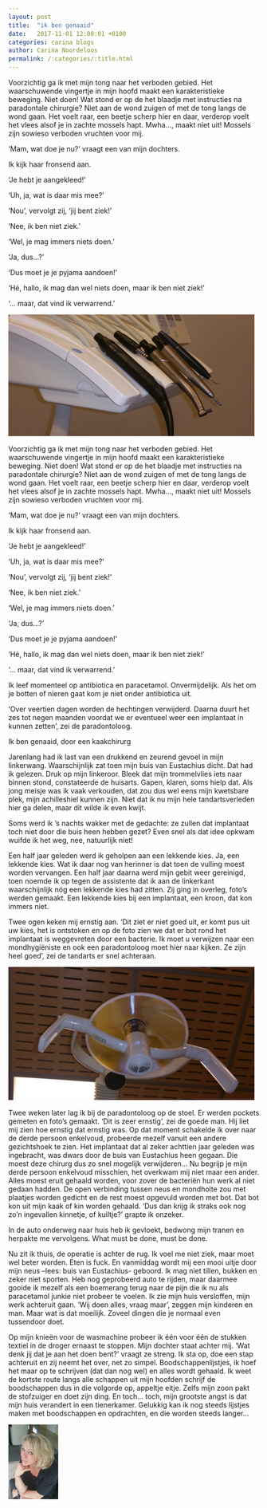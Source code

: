 ```yaml
---
layout: post
title:  "ik ben genaaid"
date:   2017-11-01 12:00:01 +0100
categories: carina blogs
author: Carina Noordeloos
permalink: /:categories/:title.html
---
```

Voorzichtig ga ik met mijn tong naar het verboden gebied. Het waarschuwende vingertje in mijn hoofd maakt een karakteristieke beweging. Niet doen! Wat stond er op de het blaadje met instructies na paradontale chirurgie? Niet aan de wond zuigen of met de tong langs de wond gaan. Het voelt raar, een beetje scherp hier en daar, verderop voelt het vlees alsof je in zachte mossels hapt. Mwha…, maakt niet uit! Mossels zijn sowieso verboden vruchten voor mij.

‘Mam, wat doe je nu?’ vraagt een van mijn dochters.

Ik kijk haar fronsend aan.

‘Je hebt je aangekleed!’

‘Uh, ja, wat is daar mis mee?’

‘Nou’, vervolgt zij, ‘jij bent ziek!’

‘Nee, ik ben niet ziek.’

‘Wel, je mag immers niets doen.’

‘Ja, dus…?’

‘Dus moet je je pyjama aandoen!’

‘Hé, hallo, ik mag dan wel niets doen, maar ik ben niet ziek!’

‘… maar, dat vind ik verwarrend.’

<div style="margin:0 10px 10px 0"><img src="/assets/ik ben genaaid 1.jpg"/></div>

Voorzichtig ga ik met mijn tong naar het verboden gebied. Het waarschuwende vingertje in mijn hoofd maakt een karakteristieke beweging. Niet doen! Wat stond er op de het blaadje met instructies na paradontale chirurgie? Niet aan de wond zuigen of met de tong langs de wond gaan. Het voelt raar, een beetje scherp hier en daar, verderop voelt het vlees alsof je in zachte mossels hapt. Mwha…, maakt niet uit! Mossels zijn sowieso verboden vruchten voor mij.

‘Mam, wat doe je nu?’ vraagt een van mijn dochters.

Ik kijk haar fronsend aan.

‘Je hebt je aangekleed!’

‘Uh, ja, wat is daar mis mee?’

‘Nou’, vervolgt zij, ‘jij bent ziek!’

‘Nee, ik ben niet ziek.’

‘Wel, je mag immers niets doen.’

‘Ja, dus…?’

‘Dus moet je je pyjama aandoen!’

‘Hé, hallo, ik mag dan wel niets doen, maar ik ben niet ziek!’

‘… maar, dat vind ik verwarrend.’

Ik leef momenteel op antibiotica en paracetamol. Onvermijdelijk. Als het om je botten of nieren gaat kom je niet onder antibiotica uit.

‘Over veertien dagen worden de hechtingen verwijderd. Daarna duurt het zes tot negen maanden voordat we er eventueel weer een implantaat in kunnen zetten’, zei de paradontoloog.

Ik ben genaaid, door een kaakchirurg

Jarenlang had ik last van een drukkend en zeurend gevoel in mijn linkerwang. Waarschijnlijk zat toen mijn buis van Eustachius dicht. Dat had ik gelezen. Druk op mijn linkeroor. Bleek dat mijn trommelvlies iets naar binnen stond, constateerde de huisarts. Gapen, klaren, soms hielp dat. Als jong meisje was ik vaak verkouden, dat zou dus wel eens mijn kwetsbare plek, mijn achilleshiel kunnen zijn. Niet dat ik nu mijn hele tandartsverleden hier ga delen, maar dit wilde ik even kwijt.

Soms werd ik ’s nachts wakker met de gedachte: ze zullen dat implantaat toch niet door die buis heen hebben gezet? Even snel als dat idee opkwam wuifde ik het weg, nee, natuurlijk niet!

Een half jaar geleden werd ik geholpen aan een lekkende kies. Ja, een lekkende kies. Wat ik daar nog van herinner is dat toen de vulling moest worden vervangen. Een half jaar daarna werd mijn gebit weer gereinigd, toen noemde ik op tegen de assistente dat ik aan de linkerkant waarschijnlijk nóg een lekkende kies had zitten. Zij ging in overleg, foto’s werden gemaakt. Een lekkende kies bij een implantaat, een kroon, dat kon immers niet.

Twee ogen keken mij ernstig aan. ‘Dit ziet er niet goed uit, er komt pus uit uw kies, het is ontstoken en op de foto zien we dat er bot rond het implantaat is weggevreten door een bacterie. Ik moet u verwijzen naar een mondhygiëniste en ook een paradontoloog moet hier naar kijken. Ze zijn heel goed’, zei de tandarts er snel achteraan.

<div style="margin:0 10px 10px 0"><img src="/assets/ik ben genaaid 2.jpg"/></div>

Twee weken later lag ik bij de paradontoloog op de stoel. Er werden pockets gemeten en foto’s gemaakt. ‘Dit is zeer ernstig’, zei de goede man. Hij liet mij zien hoe ernstig dat ernstig was. Op dat moment schakelde ik over naar de derde persoon enkelvoud, probeerde mezelf vanuit een andere gezichtshoek te zien. Het implantaat dat al zeker achttien jaar geleden was ingebracht, was dwars door de buis van Eustachius heen gegaan. Die moest deze chirurg dus zo snel mogelijk verwijderen… Nu begrijp je mijn derde persoon enkelvoud misschien, het overkwam mij niet maar een ander. Alles moest eruit gehaald worden, voor zover de bacteriën hun werk al niet gedaan hadden. De open verbinding tussen neus en mondholte zou met plaatjes worden gedicht en de rest moest opgevuld worden met bot. Dat bot kon uit mijn kaak of kin worden gehaald. ‘Dus dan krijg ik straks ook nog zo’n ingevallen kinnetje, of kuiltje?’ grapte ik onzeker.

In de auto onderweg naar huis heb ik gevloekt, bedwong mijn tranen en herpakte me vervolgens. What must be done, must be done.

Nu zit ik thuis, de operatie is achter de rug. Ik voel me niet ziek, maar moet wel beter worden. Eten is fuck. En vanmiddag wordt mij een mooi uitje door mijn neus –lees: buis van Eustachius- geboord. Ik mag niet tillen, bukken en zeker niet sporten. Heb nog geprobeerd auto te rijden, maar daarmee gooide ik mezelf als een boemerang terug naar de pijn die ik nu als paracetamol junkie niet probeer te voelen.
Ik zie mijn huis versloffen, mijn werk achteruit gaan. ‘Wij doen alles, vraag maar’, zeggen mijn kinderen en man. Maar wat is dat moeilijk. Zoveel dingen die je normaal even tussendoor doet.

Op mijn knieën voor de wasmachine probeer ik één voor één de stukken textiel in de droger ernaast te stoppen. Mijn dochter staat achter mij. ‘Wat denk jij dat je aan het doen bent?’ vraagt ze streng. Ik sta op, doe een stap achteruit en zij neemt het over, net zo simpel. Boodschappenlijstjes, ik hoef het maar op te schrijven (dat dan nog wel) en alles wordt gehaald. Ik weet de kortste route langs alle schappen uit mijn hoofden schrijf de boodschappen dus in die volgorde op, appeltje eitje. Zelfs mijn zoon pakt de stofzuiger en doet zijn ding. En toch… toch, mijn grootste angst is dat mijn huis verandert in een tienerkamer. Gelukkig kan ik nog steeds lijstjes maken met boodschappen en opdrachten, en die worden steeds langer…

<div style="margin:0 10px 10px 0"><img src="/assets/Carina - profiel 2019.jpg" alt="Carina Noordeloos" width="100"/></div>
